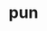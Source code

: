 ---
category: 3-letters
denotation: null
name: pun
reference_link: https://www.etymonline.com/word/pun
root_language: null
root_name: null
title: pun
type: free
word_sums:
- respelling: pun
  sum: 'Pun + '
---